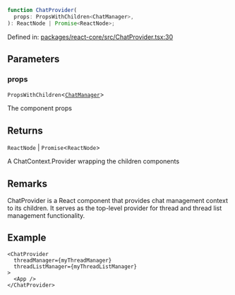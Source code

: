 ```ts
function ChatProvider(
  props: PropsWithChildren<ChatManager>,
): ReactNode | Promise<ReactNode>;
```

Defined in: [packages/react-core/src/ChatProvider.tsx:30](https://github.com/thesysdev/crayon/blob/764dfdfef65ac5751288cdbd014d2017f4c5dc0d/js/packages/react-core/src/ChatProvider.tsx#L30)

## Parameters

### props

`PropsWithChildren`\<[`ChatManager`](../type-aliases/ChatManager.md)\>

The component props

## Returns

`ReactNode` \| `Promise`\<`ReactNode`\>

A ChatContext.Provider wrapping the children components

## Remarks

ChatProvider is a React component that provides chat management context to its children.
It serves as the top-level provider for thread and thread list management functionality.

## Example

```tsx
<ChatProvider
  threadManager={myThreadManager}
  threadListManager={myThreadListManager}
>
  <App />
</ChatProvider>
```
